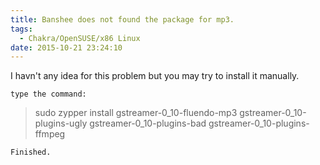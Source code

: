 ```yaml
---
title: Banshee does not found the package for mp3.
tags:
  - Chakra/OpenSUSE/x86 Linux
date: 2015-10-21 23:24:10
---
```


I havn&#39;t any idea for this problem but you may try to install it manually.

	type the command:

> sudo zypper install gstreamer-0_10-fluendo-mp3 gstreamer-0_10-plugins-ugly gstreamer-0_10-plugins-bad gstreamer-0_10-plugins-ffmpeg

	Finished.